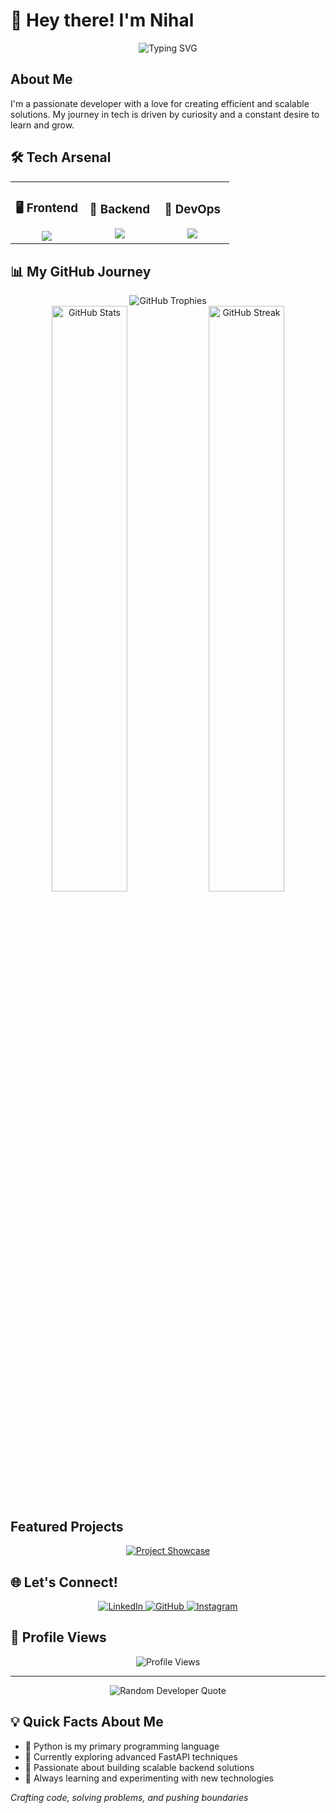  # 👋 Hey there! I'm Nihal 
 
<div align="center">
  <img src="https://readme-typing-svg.demolab.com?font=Fira+Code&pause=1000&color=4B8BBE&center=true&vCenter=true&width=600&lines=Python+Enthusiast+%7C+Backend+Developer+%7C" alt="Typing SVG" />
</div>

## About Me

I'm a passionate developer with a love for creating efficient and scalable solutions. My journey in tech is driven by curiosity and a constant desire to learn and grow.

## 🛠️ Tech Arsenal

<div align="center">
  <table>
    <tr>
      <td align="center" width="33%">
        <h3>🖥️ Frontend</h3>
        <img src="https://skillicons.dev/icons?i=react,javascript,html,css" />
      </td>
      <td align="center" width="33%">
        <h3>🔧 Backend</h3>
        <img src="https://skillicons.dev/icons?i=python,django,fastapi,postgresql" />
      </td>
      <td align="center" width="33%">
        <h3>🚀 DevOps</h3>
        <img src="https://skillicons.dev/icons?i=kubernetes,docker,git,linux" />
      </td>
    </tr>
  </table>
</div>

## 📊 My GitHub Journey

<div align="center">
  <img src="https://github-profile-trophy.vercel.app/?username=Niaal-B&theme=radical&column=4&margin-w=15&margin-h=15" alt="GitHub Trophies" />
</div>

<div align="center">
  <img src="https://github-readme-stats.vercel.app/api?username=Niaal-B&show_icons=true&theme=tokyonight&hide_border=true" alt="GitHub Stats" width="49%" />
  <img src="https://github-readme-streak-stats.herokuapp.com/?user=Niaal-B&theme=tokyonight&hide_border=true" alt="GitHub Streak" width="49%" />
</div>

## Featured Projects

<div align="center">
  <a href="https://github.com/Niaal-B/your-awesome-project">
    <img src="https://github-readme-stats.vercel.app/api/pin/?username=Niaal-B&repo=Evara-Ecommerce&theme=tokyonight" alt="Project Showcase" />
  </a>
</div>

## 🌐 Let's Connect!

<div align="center">
  <a href="https://linkedin.com/in/Nihal B" target="_blank">
    <img src="https://img.shields.io/badge/LinkedIn-0077B5?style=for-the-badge&logo=linkedin&logoColor=white" alt="LinkedIn" />
  </a>
  <a href="https://github.com/Niaal-B" target="_blank">
    <img src="https://img.shields.io/badge/GitHub-100000?style=for-the-badge&logo=github&logoColor=white" alt="GitHub" />
  </a>
  <a href="https://instagram.com/niaal._" target="_blank">
    <img src="https://img.shields.io/badge/Instagram-E4405F?style=for-the-badge&logo=instagram&logoColor=white" alt="Instagram" />
  </a>
</div>

## 👀 Profile Views

<div align="center">
  <img src="https://komarev.com/ghpvc/?username=Niaal-B&color=blueviolet" alt="Profile Views" />
</div>

---

<div align="center">
  <img src="https://quotes-github-readme.vercel.app/api?type=horizontal&theme=tokyonight" alt="Random Developer Quote" />
</div>

## 💡 Quick Facts About Me

- 🐍 Python is my primary programming language
- 🌱 Currently exploring advanced FastAPI techniques
- 🤖 Passionate about building scalable backend solutions
- 🔬 Always learning and experimenting with new technologies

*Crafting code, solving problems, and pushing boundaries* 
